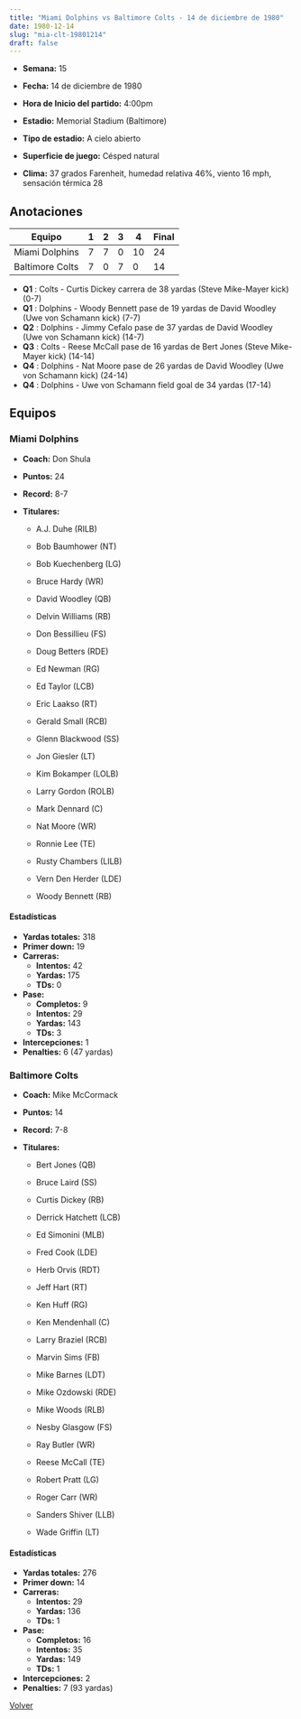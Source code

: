 ```yaml
---
title: "Miami Dolphins vs Baltimore Colts - 14 de diciembre de 1980"
date: 1980-12-14
slug: "mia-clt-19801214"
draft: false
---
```


* **Semana:** 15
* **Fecha:** 14 de diciembre de 1980

* **Hora de Inicio del partido:** 4:00pm
* **Estadio:** Memorial Stadium (Baltimore)
* **Tipo de estadio:** A cielo abierto
* **Superficie de juego:** Césped natural
* **Clima:** 37 grados Farenheit, humedad relativa 46%, viento 16 mph, sensación térmica 28





## Anotaciones
| Equipo | 1 | 2 | 3 | 4 | Final |
|--------|---|---|---|---|-------|
| Miami Dolphins  | 7 | 7 | 0 | 10  | 24 |
| Baltimore Colts  | 7 | 0 | 7 | 0  | 14 |
* **Q1** : Colts - Curtis Dickey carrera de 38 yardas (Steve Mike-Mayer kick) (0-7)
* **Q1** : Dolphins - Woody Bennett pase de 19 yardas de David Woodley (Uwe von Schamann kick) (7-7)
* **Q2** : Dolphins - Jimmy Cefalo pase de 37 yardas de David Woodley (Uwe von Schamann kick) (14-7)
* **Q3** : Colts - Reese McCall pase de 16 yardas de Bert Jones (Steve Mike-Mayer kick) (14-14)
* **Q4** : Dolphins - Nat Moore pase de 26 yardas de David Woodley (Uwe von Schamann kick) (24-14)
* **Q4** : Dolphins - Uwe von Schamann field goal de 34 yardas (17-14)


## Equipos


### Miami Dolphins
* **Coach:** Don Shula
* **Puntos:** 24
* **Record:** 8-7
* **Titulares:** 

  * A.J. Duhe (RILB) 

  * Bob Baumhower (NT) 

  * Bob Kuechenberg (LG) 

  * Bruce Hardy (WR) 

  * David Woodley (QB) 

  * Delvin Williams (RB) 

  * Don Bessillieu (FS) 

  * Doug Betters (RDE) 

  * Ed Newman (RG) 

  * Ed Taylor (LCB) 

  * Eric Laakso (RT) 

  * Gerald Small (RCB) 

  * Glenn Blackwood (SS) 

  * Jon Giesler (LT) 

  * Kim Bokamper (LOLB) 

  * Larry Gordon (ROLB) 

  * Mark Dennard (C) 

  * Nat Moore (WR) 

  * Ronnie Lee (TE) 

  * Rusty Chambers (LILB) 

  * Vern Den Herder (LDE) 

  * Woody Bennett (RB) 

#### Estadísticas
* **Yardas totales:** 318
* **Primer down:** 19
* **Carreras:**
  * **Intentos:** 42
  * **Yardas:** 175
  * **TDs:** 0
* **Pase:**
  * **Completos:** 9
  * **Intentos:** 29
  * **Yardas:** 143
  * **TDs:** 3
* **Intercepciones:** 1
* **Penalties:** 6 (47 yardas)

### Baltimore Colts
* **Coach:** Mike McCormack
* **Puntos:** 14
* **Record:** 7-8
* **Titulares:** 

  * Bert Jones (QB) 

  * Bruce Laird (SS) 

  * Curtis Dickey (RB) 

  * Derrick Hatchett (LCB) 

  * Ed Simonini (MLB) 

  * Fred Cook (LDE) 

  * Herb Orvis (RDT) 

  * Jeff Hart (RT) 

  * Ken Huff (RG) 

  * Ken Mendenhall (C) 

  * Larry Braziel (RCB) 

  * Marvin Sims (FB) 

  * Mike Barnes (LDT) 

  * Mike Ozdowski (RDE) 

  * Mike Woods (RLB) 

  * Nesby Glasgow (FS) 

  * Ray Butler (WR) 

  * Reese McCall (TE) 

  * Robert Pratt (LG) 

  * Roger Carr (WR) 

  * Sanders Shiver (LLB) 

  * Wade Griffin (LT) 

#### Estadísticas
* **Yardas totales:** 276
* **Primer down:** 14
* **Carreras:**
  * **Intentos:** 29
  * **Yardas:** 136
  * **TDs:** 1
* **Pase:**
  * **Completos:** 16
  * **Intentos:** 35
  * **Yardas:** 149
  * **TDs:** 1
* **Intercepciones:** 2
* **Penalties:** 7 (93 yardas)


[Volver](/historia/1980)
